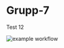 # Grupp-7
Test 12

![example workflow](https://github.com/github/docs/actions/workflows/testing.yml/badge.svg)